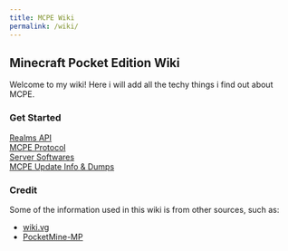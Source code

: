 ```yaml
---
title: MCPE Wiki
permalink: /wiki/
---
```

## Minecraft Pocket Edition Wiki
Welcome to my wiki! Here i will add all the techy things i find out about MCPE.  

### Get Started
[Realms API](api/realms/)  
[MCPE Protocol](protocol/)  
[Server Softwares](software/server/)  
[MCPE Update Info & Dumps](versions/)
  
### Credit
Some of the information used in this wiki is from other sources, such as:  
* [wiki.vg](http://wiki.vg/Pocket_Minecraft_Protocol)
* [PocketMine-MP](https://github.com/pmmp/PocketMine-MP)
